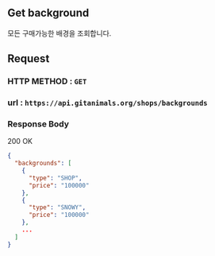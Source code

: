## Get background

모든 구매가능한 배경을 조회합니다.

## Request

### HTTP METHOD : `GET`

### url : `https://api.gitanimals.org/shops/backgrounds`

### Response Body

200 OK

```json
{
  "backgrounds": [
    {
      "type": "SHOP",
      "price": "100000"
    },
    {
      "type": "SNOWY",
      "price": "100000"
    },
    ...
  ]
}
```
